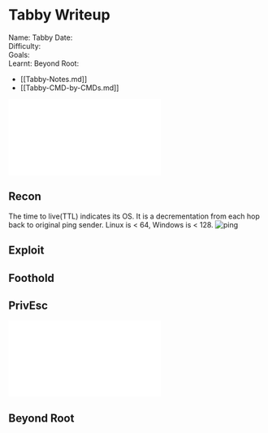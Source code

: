 # Tabby Writeup

Name: Tabby
Date:  
Difficulty:  
Goals:  
Learnt:
Beyond Root:

- [[Tabby-Notes.md]]
- [[Tabby-CMD-by-CMDs.md]]


![](Tabby-map.excalidraw.md)

## Recon

The time to live(TTL) indicates its OS. It is a decrementation from each hop back to original ping sender. Linux is < 64, Windows is < 128.
![ping](Screenshots/ping.png)
	
## Exploit

## Foothold

## PrivEsc

![](Tabby-map.excalidraw.md)

## Beyond Root


